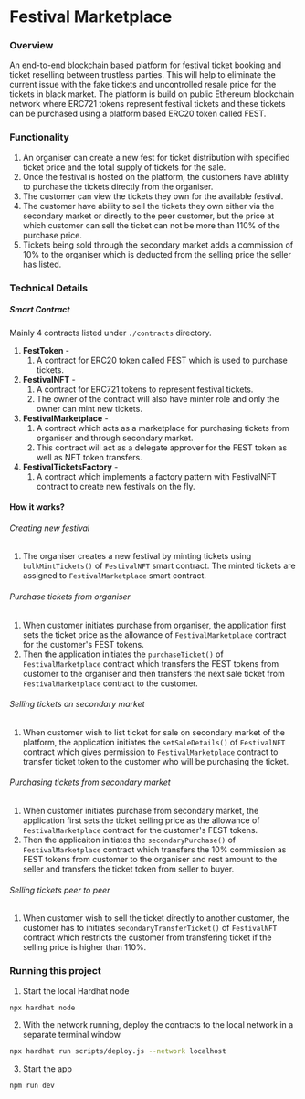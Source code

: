 # Festival Marketplace

### Overview

An end-to-end blockchain based platform for festival ticket booking and ticket reselling between trustless parties. This will help to eliminate the current issue with the fake tickets and uncontrolled resale price for the tickets in black market. The platform is build on public Ethereum blockchain network where ERC721 tokens represent festival tickets and these tickets can be purchased using a platform based ERC20 token called FEST.

### Functionality

1. An organiser can create a new fest for ticket distribution with specified ticket price and the total supply of tickets for the sale.
2. Once the festival is hosted on the platform, the customers have ablility to purchase the tickets directly from the organiser.
3. The customer can view the tickets they own for the available festival.
4. The customer have ability to sell the tickets they own either via the secondary market or directly to the peer customer, but the price at which customer can sell the ticket can not be more than 110% of the purchase price.
5. Tickets being sold through the secondary market adds a commission of 10% to the organiser which is deducted from the selling price the seller has listed.

### Technical Details

##### Smart Contract

Mainly 4 contracts listed under `./contracts` directory.

1. **FestToken** -
   1. A contract for ERC20 token called FEST which is used to purchase tickets.
2. **FestivalNFT** -
   1. A contract for ERC721 tokens to represent festival tickets.
   2. The owner of the contract will also have minter role and only the owner can mint new tickets.
3. **FestivalMarketplace** -
   1. A contract which acts as a marketplace for purchasing tickets from organiser and through secondary market.
   2. This contract will act as a delegate approver for the FEST token as well as NFT token transfers.
4. **FestivalTicketsFactory** -
   1. A contract which implements a factory pattern with FestivalNFT contract to create new festivals on the fly.

#### How it works?

###### Creating new festival

1. The organiser creates a new festival by minting tickets using `bulkMintTickets()` of `FestivalNFT` smart contract. The minted tickets are assigned to `FestivalMarketplace` smart contract.

###### Purchase tickets from organiser

1. When customer initiates purchase from organiser, the application first sets the ticket price as the allowance of `FestivalMarketplace` contract for the customer's FEST tokens.
2. Then the application initiates the `purchaseTicket()` of `FestivalMarketplace` contract which transfers the FEST tokens from customer to the organiser and then transfers the next sale ticket from `FestivalMarketplace` contract to the customer.

###### Selling tickets on secondary market

1. When customer wish to list ticket for sale on secondary market of the platform, the application initiates the `setSaleDetails()` of `FestivalNFT` contract which gives permission to `FestivalMarketplace` contract to transfer ticket token to the customer who will be purchasing the ticket.

###### Purchasing tickets from secondary market

1. When customer initiates purchase from secondary market, the application first sets the ticket selling price as the allowance of `FestivalMarketplace` contract for the customer's FEST tokens.
2. Then the applicaiton initiates the `secondaryPurchase()` of `FestivalMarketplace` contract which transfers the 10% commission as FEST tokens from customer to the organiser and rest amount to the seller and transfers the ticket token from seller to buyer.

###### Selling tickets peer to peer

1. When customer wish to sell the ticket directly to another customer, the customer has to initiates `secondaryTransferTicket()` of `FestivalNFT` contract which restricts the customer from transfering ticket if the selling price is higher than 110%.

### Running this project

1. Start the local Hardhat node

```sh
npx hardhat node
```

2. With the network running, deploy the contracts to the local network in a separate terminal window

```sh
npx hardhat run scripts/deploy.js --network localhost
```

3. Start the app

```
npm run dev
```
